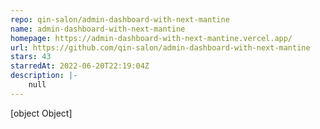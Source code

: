 ```yaml
---
repo: qin-salon/admin-dashboard-with-next-mantine
name: admin-dashboard-with-next-mantine
homepage: https://admin-dashboard-with-next-mantine.vercel.app/
url: https://github.com/qin-salon/admin-dashboard-with-next-mantine
stars: 43
starredAt: 2022-06-20T22:19:04Z
description: |-
    null
---
```


[object Object]
